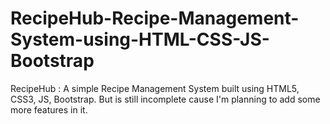 # RecipeHub-Recipe-Management-System-using-HTML-CSS-JS-Bootstrap
RecipeHub : A simple Recipe Management System built using HTML5, CSS3, JS, Bootstrap. But is still incomplete cause I'm planning to add some more features in it.
